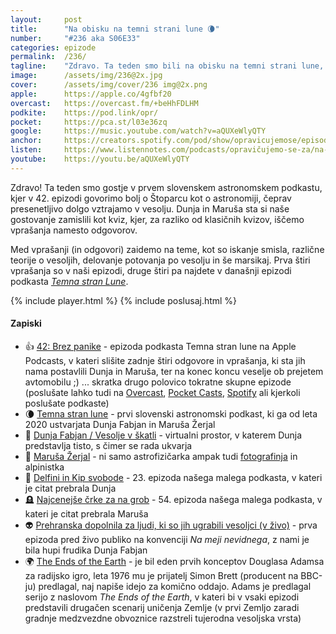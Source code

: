 ```yaml
---
layout: 	post
title:  	"Na obisku na temni strani lune 🌘"
number: 	"#236 aka S06E33"
categories:	epizode
permalink:	/236/
tagline: 	"Zdravo. Ta teden smo bili na obisku na temni strani lune, kjer smo sodelovali v kvizu, kjer smo iskali vprašanja iz odgovorov. Hvala Dunji in Maruši za povabilo. Super je bilo."
image:		/assets/img/236@2x.jpg
cover:		/assets/img/cover/236 img@2x.png
apple:		https://apple.co/4gfbf20
overcast:	https://overcast.fm/+beHhFDLHM
podkite:	https://pod.link/opr/
pocket:		https://pca.st/l03e36zq
google:		https://music.youtube.com/watch?v=aQUXeWlyQTY
anchor:		https://creators.spotify.com/pod/show/opravicujemose/episodes/Na-obisku-na-temni-strani-lune-e2ro3t7
listen:		https://www.listennotes.com/podcasts/opravičujemo-se-za/na-obisku-na-temni-strani-lune-_SwVuNzUyZq/embed/
youtube:	https://youtu.be/aQUXeWlyQTY
---
```


Zdravo! Ta teden smo gostje v prvem slovenskem astronomskem podkastu, kjer v 42. epizodi govorimo bolj o Štoparcu kot o astronomiji, čeprav presenetljivo dolgo vztrajamo v vesolju. Dunja in Maruša sta si naše gostovanje zamislili kot kviz, kjer, za razliko od klasičnih kvizov, iščemo vprašanja namesto odgovorov. 

Med vprašanji (in odgovori) zaidemo na teme, kot so iskanje smisla, različne teorije o vesoljih, delovanje potovanja po vesolju in še marsikaj. Prva štiri vprašanja so v naši epizodi, druge štiri pa najdete v današnji epizodi podkasta *[Temna stran Lune](https://podcasts.apple.com/si/podcast/temna-stran-lune/id1530444841)*. 

{% include player.html %}
{% include poslusaj.html %}

<!--break-->

#### Zapiski

- 👍 [42: Brez panike](https://podcasts.apple.com/si/podcast/temna-stran-lune/id1530444841?i=1000678828722) - epizoda podkasta Temna stran lune na Apple Podcasts, v kateri slišite zadnje štiri odgovore in vprašanja, ki sta jih nama postavlili Dunja in Maruša, ter na konec koncu veselje ob prejetem avtomobilu ;) ... skratka drugo polovico tokratne skupne epizode (poslušate lahko tudi na [Overcast](https://overcast.fm/+iMNh1uOoE), [Pocket Casts](https://pca.st/dt8zdsps), [Spotify](https://open.spotify.com/episode/4Eux4pSwWXt4lHSBC9aNE9?si=9b211d13ec40481f) ali kjerkoli poslušate podkaste) 
- 🌘 [Temna stran lune](https://www.temnastranlune.si/) - prvi slovenski astronomski podkast, ki ga od leta 2020 ustvarjata Dunja Fabjan in Maruša Žerjal 
- 🚀 [Dunja Fabjan / Vesolje v škatli](https://www.vesoljevskatli.si/) - virtualni prostor, v katerem Dunja predstavlja tisto, s čimer se rada ukvarja 
- 🔭 [Maruša Žerjal](https://fiz.fmf.uni-lj.si/~marusa/) - ni samo astrofizičarka ampak tudi [fotografinja](https://www.flickr.com/photos/marusazerjal/) in alpinistka 
- 🗽 [Delfini in Kip svobode](https://opravicujemo.se/023/) - 23. epizoda našega malega podkasta, v kateri je citat prebrala Dunja 
- 🪦 [Najcenejše črke za na grob](https://opravicujemo.se/054/) - 54. epizoda našega malega podkasta, v kateri je citat prebrala Maruša 
- 👽 [Prehranska dopolnila za ljudi, ki so jih ugrabili vesoljci (v živo)](https://opravicujemo.se/104/) - prva epizoda pred živo publiko na konvenciji *Na meji nevidnega*, z nami je bila hupi frudika Dunja Fabjan 
- 🌍 [The Ends of the Earth](https://douglasadams.eu/the-original-radio-series/) - je bil eden prvih konceptov Douglasa Adamsa za radijsko igro, leta 1976 mu je prijatelj Simon Brett (producent na BBC-ju) predlagal, naj napiše idejo za komično oddajo. Adams je predlagal serijo z naslovom *The Ends of the Earth*, v kateri bi v vsaki epizodi predstavili drugačen scenarij uničenja Zemlje (v prvi Zemljo zaradi gradnje medzvezdne obvoznice razstreli tujerodna vesoljska vrsta) 